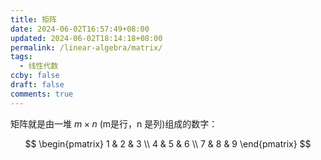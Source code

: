 ```yaml
---
title: 矩阵
date: 2024-06-02T16:57:49+08:00
updated: 2024-06-02T18:14:18+08:00
permalink: /linear-algebra/matrix/
tags:
  - 线性代数
ccby: false
draft: false
comments: true
---
```

矩阵就是由一堆 $m \times n$  (m是行，n 是列)组成的数字：


$$
\begin{pmatrix}
1 & 2 & 3  \\
4 & 5 & 6 \\
7 & 8 & 9
\end{pmatrix}
$$


